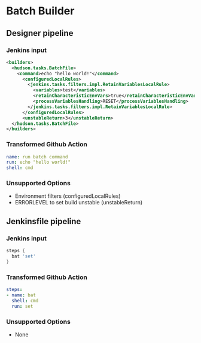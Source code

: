 # Batch Builder

## Designer pipeline

### Jenkins input

```xml
<builders>
  <hudson.tasks.BatchFile>
    <command>echo "hello world!"</command>
      <configuredLocalRules>
        <jenkins.tasks.filters.impl.RetainVariablesLocalRule>
          <variables>test</variables>
          <retainCharacteristicEnvVars>true</retainCharacteristicEnvVars>
          <processVariablesHandling>RESET</processVariablesHandling>
        </jenkins.tasks.filters.impl.RetainVariablesLocalRule>
      </configuredLocalRules>
      <unstableReturn>3</unstableReturn>
  </hudson.tasks.BatchFile>
</builders>
```

### Transformed Github Action

```yaml
name: run batch command
run: echo "hello world!"
shell: cmd
```

### Unsupported Options

- Environment filters (configuredLocalRules)
- ERRORLEVEL to set build unstable (unstableReturn)

## Jenkinsfile pipeline

### Jenkins input

```groovy
steps {
  bat 'set'
}
```

### Transformed Github Action

```yaml
steps:
- name: bat
  shell: cmd
  run: set
```

### Unsupported Options

- None
